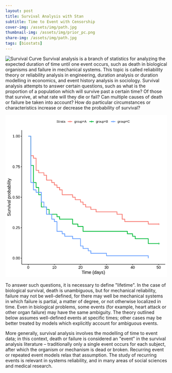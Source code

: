 ```yaml
---
layout: post
title: Survival Analysis with Stan
subtitle: Time to Event with Censorship
cover-img: /assets/img/path.jpg
thumbnail-img: /assets/img/prior_pc.png
share-img: /assets/img/path.jpg
tags: [biostats]
---
```

![Survival Curve](/assets/img/thumb.png)
Survival analysis is a branch of statistics for analyzing the expected duration of time until one event occurs, such as death in biological organisms and failure in mechanical systems. This topic is called reliability theory or reliability analysis in engineering, duration analysis or duration modelling in economics, and event history analysis in sociology. Survival analysis attempts to answer certain questions, such as what is the proportion of a population which will survive past a certain time? Of those that survive, at what rate will they die or fail? Can multiple causes of death or failure be taken into account? How do particular circumstances or characteristics increase or decrease the probability of survival?

![Survival Curve](/assets/img/surv0.png)

To answer such questions, it is necessary to define "lifetime". In the case of biological survival, death is unambiguous, but for mechanical reliability, failure may not be well-defined, for there may well be mechanical systems in which failure is partial, a matter of degree, or not otherwise localized in time. Even in biological problems, some events (for example, heart attack or other organ failure) may have the same ambiguity. The theory outlined below assumes well-defined events at specific times; other cases may be better treated by models which explicitly account for ambiguous events.

More generally, survival analysis involves the modelling of time to event data; in this context, death or failure is considered an "event" in the survival analysis literature – traditionally only a single event occurs for each subject, after which the organism or mechanism is dead or broken. Recurring event or repeated event models relax that assumption. The study of recurring events is relevant in systems reliability, and in many areas of social sciences and medical research.



